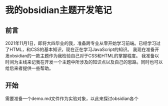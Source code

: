 # 我的obsidian主题开发笔记

## 前言
2021年11月1日，即将大四毕业的我，准备跨专业从零开始学习前端。已经学习过了HTML，和CSS的基本知识，现在正在学习JavaScript的知识。
我现在准备开发obsidian的一款主题作为我检验自己对于CSS和HTML的掌握程度。
我准备以时间为主线来记我在开发一个主题中所涉及的知识点以及自己的思路。同时也可以给后来者提供一些帮助。


## 开始
需要准备一个demo.md文件作为实验对象，以此来探讨obsidian各个